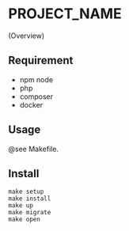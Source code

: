 PROJECT_NAME
============

(Overview)

## Requirement

* npm node
* php
* composer
* docker

## Usage

@see Makefile.

## Install

```
make setup
make install
make up
make migrate
make open
```
